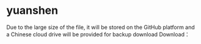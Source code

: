 # yuanshen
Due to the large size of the file, it will be stored on the GitHub platform and a Chinese cloud drive will be provided for backup download
Download：
